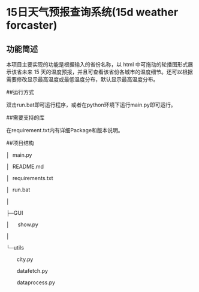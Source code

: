 
# 15日天气预报查询系统(15d weather forcaster)

## 功能简述

本项目主要实现的功能是根据输入的省份名称，以 html 中可拖动的轮播图形式展示该省未来 15 天的温度预报，并且可查看该省份各城市的温度细节。还可以根据需要修改显示最高温度或最低温度分布，默认显示最高温度分布。

##运行方式

双击run.bat即可运行程序，或者在python环境下运行main.py即可运行。

##需要支持的库

在requirement.txt内有详细Package和版本说明。

##项目结构

│&nbsp;&nbsp;main.py

│&nbsp;&nbsp;README.md

│&nbsp;&nbsp;requirements.txt

│&nbsp;&nbsp;run.bat

│

├─GUI

│&emsp;&nbsp;&nbsp;show.py

│

└─utils

&emsp;&emsp;city.py

&emsp;&emsp;datafetch.py

&emsp;&emsp;dataprocess.py
